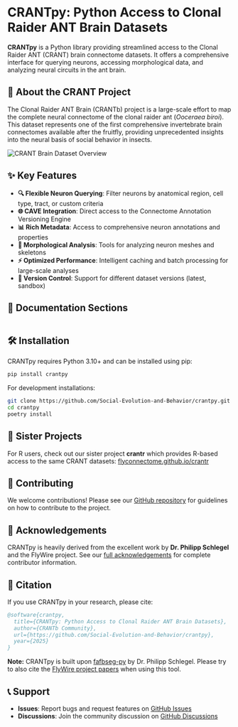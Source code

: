 # CRANTpy: Python Access to Clonal Raider ANT Brain Datasets

**CRANTpy** is a Python library providing streamlined access to the Clonal Raider ANT (CRANT) brain connectome datasets. It offers a comprehensive interface for querying neurons, accessing morphological data, and analyzing neural circuits in the ant brain.

## 🧠 About the CRANT Project

The Clonal Raider ANT Brain (CRANTb) project is a large-scale effort to map the complete neural connectome of the clonal raider ant (*Ooceraea biroi*). This dataset represents one of the first comprehensive invertebrate brain connectomes available after the fruitfly, providing unprecedented insights into the neural basis of social behavior in insects.

![CRANT Brain Dataset Overview](crant.png)

## ✨ Key Features

- **🔍 Flexible Neuron Querying**: Filter neurons by anatomical region, cell type, tract, or custom criteria
- **🌐 CAVE Integration**: Direct access to the Connectome Annotation Versioning Engine
- **📊 Rich Metadata**: Access to comprehensive neuron annotations and properties
- **🧮 Morphological Analysis**: Tools for analyzing neuron meshes and skeletons
- **⚡ Optimized Performance**: Intelligent caching and batch processing for large-scale analyses
- **🔄 Version Control**: Support for different dataset versions (latest, sandbox)


## 📖 Documentation Sections

```{tableofcontents}
```

## 🛠️ Installation

CRANTpy requires Python 3.10+ and can be installed using pip:

```bash
pip install crantpy
```

For development installations:

```bash
git clone https://github.com/Social-Evolution-and-Behavior/crantpy.git
cd crantpy
poetry install
```

## 🔗 Sister Projects

For R users, check out our sister project **crantr** which provides R-based access to the same CRANT datasets: [flyconnectome.github.io/crantr](https://flyconnectome.github.io/crantr/)

## 🤝 Contributing

We welcome contributions! Please see our [GitHub repository](https://github.com/Social-Evolution-and-Behavior/crantpy) for guidelines on how to contribute to the project.

## 🙏 Acknowledgements

CRANTpy is heavily derived from the excellent work by **Dr. Philipp Schlegel** and the FlyWire project. See our [full acknowledgements](acknowledgements.md) for complete contributor information.

## 📄 Citation

If you use CRANTpy in your research, please cite:

```bibtex
@software{crantpy,
  title={CRANTpy: Python Access to Clonal Raider ANT Brain Datasets},
  author={CRANTb Community},
  url={https://github.com/Social-Evolution-and-Behavior/crantpy},
  year={2025}
}
```

**Note:** CRANTpy is built upon [fafbseg-py](https://github.com/flyconnectome/fafbseg-py) by Dr. Philipp Schlegel. Please try to also cite the [FlyWire project papers](acknowledgements.html#flywire-project-citations) when using this tool.

## 📞 Support

- **Issues**: Report bugs and request features on [GitHub Issues](https://github.com/Social-Evolution-and-Behavior/crantpy/issues)
- **Discussions**: Join the community discussion on [GitHub Discussions](https://github.com/Social-Evolution-and-Behavior/crantpy/discussions)
